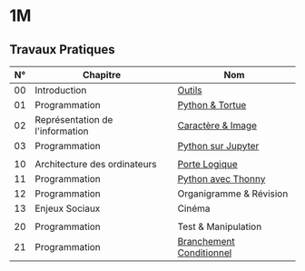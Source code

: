 # 1M

## Travaux Pratiques

| **N°** | **Chapitre**                    | **Nom**                                 |
| :----: | ------------------------------- | --------------------------------------- |
|   00   | Introduction                    | [Outils](1m/tp-00.md)                   |
|   01   | Programmation                   | [Python & Tortue](1m/tp-01.md)          |
|   02   | Représentation de l'information | [Caractère & Image](1m/tp-02.md)        |
|   03   | Programmation                   | [Python sur Jupyter](1m/tp-03.md)       |
|        |                                 |                                         |
|   10   | Architecture des ordinateurs    | [Porte Logique](1m/tp-10.md)            |
|   11   | Programmation                   | [Python avec Thonny](1m/tp-11.md)       |
|   12   | Programmation                   | Organigramme & Révision                 |
|   13   | Enjeux Sociaux                  | Cinéma                                  |
|        |                                 |                                         |
|   20   | Programmation                   | Test & Manipulation                     |
|   21   | Programmation                   | [Branchement Conditionnel](1m/tp-12.md) |
